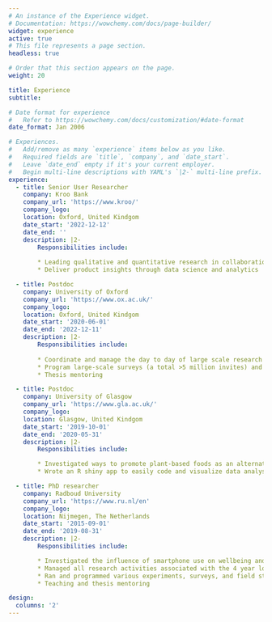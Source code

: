 ```yaml
---
# An instance of the Experience widget.
# Documentation: https://wowchemy.com/docs/page-builder/
widget: experience
active: true
# This file represents a page section.
headless: true

# Order that this section appears on the page.
weight: 20

title: Experience
subtitle:

# Date format for experience
#   Refer to https://wowchemy.com/docs/customization/#date-format
date_format: Jan 2006

# Experiences.
#   Add/remove as many `experience` items below as you like.
#   Required fields are `title`, `company`, and `date_start`.
#   Leave `date_end` empty if it's your current employer.
#   Begin multi-line descriptions with YAML's `|2-` multi-line prefix.
experience:
  - title: Senior User Researcher
    company: Kroo Bank
    company_url: 'https://www.kroo/'
    company_logo: 
    location: Oxford, United Kindgom
    date_start: '2022-12-12'
    date_end: ''
    description: |2-
        Responsibilities include:
        
        * Leading qualitative and quantitative research in collaboration with teams across the company
        * Deliver product insights through data science and analytics

  - title: Postdoc
    company: University of Oxford
    company_url: 'https://www.ox.ac.uk/'
    company_logo: 
    location: Oxford, United Kindgom
    date_start: '2020-06-01'
    date_end: '2022-12-11'
    description: |2-
        Responsibilities include:
        
        * Coordinate and manage the day to day of large scale research collaborations with leading gaming industry partners, such as Nintendo, SONY, and Microsoft
        * Program large-scale surveys (a total >5 million invites) and combine the results with in-game logging data (i.e., time spent on task, time spent played)
        * Thesis mentoring

  - title: Postdoc
    company: University of Glasgow
    company_url: 'https://www.gla.ac.uk/'
    company_logo:
    location: Glasgow, United Kindgom
    date_start: '2019-10-01'
    date_end: '2020-05-31'
    description: |2-
        Responsibilities include:

        * Investigated ways to promote plant-based foods as an alternative to meat-based products
        * Wrote an R shiny app to easily code and visualize data analysis

  - title: PhD researcher
    company: Radboud University
    company_url: 'https://www.ru.nl/en'
    company_logo:
    location: Nijmegen, The Netherlands
    date_start: '2015-09-01'
    date_end: '2019-08-31'
    description: |2-
        Responsibilities include:

        * Investigated the influence of smartphone use on wellbeing and performance
        * Managed all research activities associated with the 4 year long project from initial proposal to completion
        * Ran and programmed various experiments, surveys, and field studies that included smartphone logging and experience sampling
        * Teaching and thesis mentoring

design:
  columns: '2'
---
```

